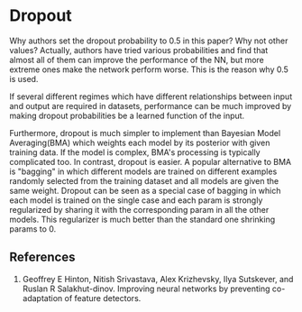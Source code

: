 # Dropout

Why authors set the dropout probability to 0.5 in this paper? Why not other values? Actually, authors have tried various probabilities and find that almost all of them can improve the performance of the NN, but more extreme ones make the network perform worse. This is the reason why 0.5 is used.

If several different regimes which have different relationships between input and output are required in datasets, performance can be much improved by making dropout probabilities be a learned function of the input.

Furthermore, dropout is much simpler to implement than Bayesian Model Averaging(BMA) which weights each model by its posterior with given training data. If the model is complex, BMA's processing is typically complicated too. In contrast, dropout is easier. A popular alternative to BMA is "bagging" in which different models are trained on different examples randomly selected from the training dataset and all models are given the same weight. Dropout can be seen as a special case of bagging in which each model is trained on the single case and each param is strongly regularized by sharing it with the corresponding param in all the other models. This regularizer is much better than the standard one shrinking params to 0.

## References
1. Geoffrey E Hinton, Nitish Srivastava, Alex Krizhevsky, Ilya Sutskever, and Ruslan R Salakhut-dinov. Improving neural networks by preventing co-adaptation of feature detectors.